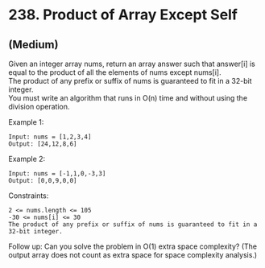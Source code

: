 # 238. Product of Array Except Self
## (Medium)

Given an integer array nums, return an array answer such that answer[i] is equal to the product of all the elements of nums except nums[i].
<br>
The product of any prefix or suffix of nums is guaranteed to fit in a 32-bit integer.
<br>
You must write an algorithm that runs in O(n) time and without using the division operation.
<br>
 

Example 1:

```
Input: nums = [1,2,3,4]
Output: [24,12,8,6]
```

Example 2:

```
Input: nums = [-1,1,0,-3,3]
Output: [0,0,9,0,0]
```
 

Constraints:

```
2 <= nums.length <= 105
-30 <= nums[i] <= 30
The product of any prefix or suffix of nums is guaranteed to fit in a 32-bit integer.
```
 

Follow up: Can you solve the problem in O(1) extra space complexity? (The output array does not count as extra space for space complexity analysis.)